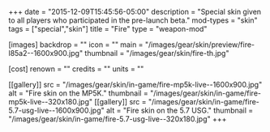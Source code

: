 +++
date = "2015-12-09T15:45:56-05:00"
description = "Special skin given to all players who participated in the pre-launch beta."
mod-types = "skin"
tags = ["special","skin"]
title = "Fire"
type = "weapon-mod"

[images]
  backdrop = ""
  icon = ""
  main = "/images/gear/skin/preview/fire-l85a2--1600x900.jpg"
  thumbnail = "/images/gear/skin/fire-th.jpg"

[cost]
  renown = ""
  credits = ""
  units = ""

[[gallery]]
  src = "/images/gear/skin/in-game/fire-mp5k-live--1600x900.jpg"
  alt = "Fire skin on the MP5K."
  thumbnail = "/images/gear/skin/in-game/fire-mp5k-live--320x180.jpg"
[[gallery]]
  src = "/images/gear/skin/in-game/fire-5.7-usg-live--1600x900.jpg"
  alt = "Fire skin on the 5.7 USG."
  thumbnail = "/images/gear/skin/in-game/fire-5.7-usg-live--320x180.jpg"
+++
